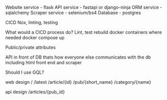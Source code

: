 Website service - flask
API service - fastapi or django-ninja
ORM service - sqlalchemy
Scraper service - selenium/bs4
Database - postgres

CICD
Nox, linting, testing

What would a CICD process do?
Lint, test
rebuild docker containers where needed
docker compose up

Public/private attributes

API in front of DB thats how everyone else communicates with the db including html front end and scraper

Should I use GQL?

web design
/
/latest
/article/{id}
/pub/{short_name}
/category/{name}

api design
/articles/{pub_id}


